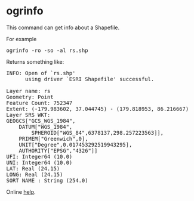# ogrinfo 

This command can get info about a Shapefile.

For example

<pre>
ogrinfo -ro -so -al rs.shp
</pre>


Returns something like:

<pre>
INFO: Open of `rs.shp'
      using driver `ESRI Shapefile' successful.

Layer name: rs
Geometry: Point
Feature Count: 752347
Extent: (-179.983602, 37.044745) - (179.818953, 86.216667)
Layer SRS WKT:
GEOGCS["GCS_WGS_1984",
    DATUM["WGS_1984",
        SPHEROID["WGS_84",6378137,298.257223563]],
    PRIMEM["Greenwich",0],
    UNIT["Degree",0.017453292519943295],
    AUTHORITY["EPSG","4326"]]
UFI: Integer64 (10.0)
UNI: Integer64 (10.0)
LAT: Real (24.15)
LONG: Real (24.15)
SORT_NAME_: String (254.0)
</pre>

Online [help](http://www.gdal.org/ogrinfo.html).


